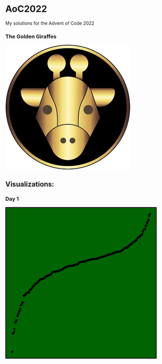 # AoC2022
My solutions for the Advent of Code 2022


### The Golden Giraffes
![image](https://github.com/AndreaBarghetti/AoC2021/blob/main/golden_giraffes.png)

## Visualizations:

### Day 1

![image_d1](https://github.com/AndreaBarghetti/AoC2022/blob/main/Day1/day1.png)
